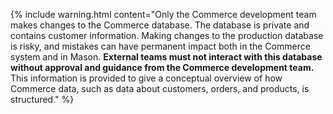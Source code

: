 {% include warning.html content="Only the Commerce development team makes changes to the Commerce database. The database is private and contains customer information. Making changes to the production database is risky, and mistakes can have permanent impact both in the Commerce system and in Mason. <strong>External teams must not interact with this database without approval and guidance from the Commerce development team.</strong> This information is provided to give a conceptual overview of how Commerce data, such as data about customers, orders, and products, is structured." %}
